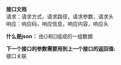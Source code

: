**接口文档**  
请求：请求方式，请求路径，请求参数，请求头  
响应：响应码，响应信息，响应内容，响应头  

**什么是json：**
由{}和[]组成的一组数据  

**下一个接口的参数需要用到上一个接口的返回值:**  
接口关联
